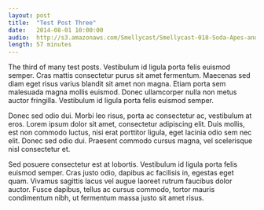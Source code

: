 ```yaml
---
layout: post
title:  "Test Post Three"
date:   2014-08-01 10:00:00
audio:	http://s3.amazonaws.com/Smellycast/Smellycast-018-Soda-Apes-and-Ingress.mp3
length:	57 minutes
---
```


The third of many test posts. Vestibulum id ligula porta felis euismod semper. Cras mattis consectetur purus sit amet fermentum. Maecenas sed diam eget risus varius blandit sit amet non magna. Etiam porta sem malesuada magna mollis euismod. Donec ullamcorper nulla non metus auctor fringilla. Vestibulum id ligula porta felis euismod semper.

Donec sed odio dui. Morbi leo risus, porta ac consectetur ac, vestibulum at eros. Lorem ipsum dolor sit amet, consectetur adipiscing elit. Duis mollis, est non commodo luctus, nisi erat porttitor ligula, eget lacinia odio sem nec elit. Donec sed odio dui. Praesent commodo cursus magna, vel scelerisque nisl consectetur et.

Sed posuere consectetur est at lobortis. Vestibulum id ligula porta felis euismod semper. Cras justo odio, dapibus ac facilisis in, egestas eget quam. Vivamus sagittis lacus vel augue laoreet rutrum faucibus dolor auctor. Fusce dapibus, tellus ac cursus commodo, tortor mauris condimentum nibh, ut fermentum massa justo sit amet risus.